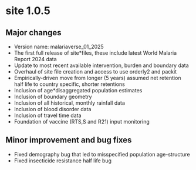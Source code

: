 # site 1.0.5

## Major changes

* Version name: malariaverse_01_2025
* The first full release of site*files, these include latest World Malaria Report 
2024 data
* Update to most recent available intervention, burden and boundary data
* Overhaul of site file creation and access to use orderly2 and packit
* Empirically-driven move from longer (5 years) assumed net retention half life
to country specific, shorter retentions
* Inclusion of age*disaggregated population estimates
* Inclusion of boundary geometry
* Inclusion of all historical, monthly rainfall data
* Inclusion of blood disorder data
* Inclusion of travel time data
* Foundation of vaccine (RTS,S and R21) input monitoring

## Minor improvement and bug fixes

* Fixed demography bug that led to misspecified population age-structure
* Fixed insecticide resistance half life bug



